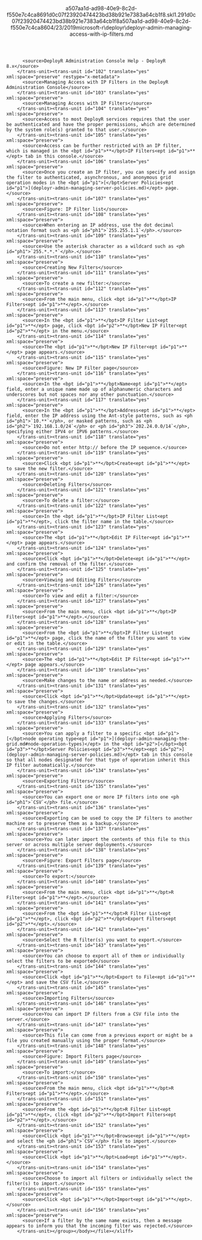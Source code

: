 <?xml version="1.0"?><xliff version="1.2" xmlns="urn:oasis:names:tc:xliff:document:1.2" xmlns:xsi="http://www.w3.org/2001/XMLSchema-instance" xsi:schemaLocation="urn:oasis:names:tc:xliff:document:1.2 xliff-core-1.2-transitional.xsd"><file datatype="xml" original="deployr-admin-managing-access-with-ip-filters.md" source-language="en-US" target-language="en-US"><header><tool tool-id="mdxliff" tool-name="mdxliff" tool-version="1.0-1931010" tool-company="Microsoft" /><xliffext:skl_file_name xmlns:xliffext="urn:microsoft:content:schema:xliffextensions">a507aa1d-ad98-40e9-8c2d-f550e7c4ca8691d0c07f23920474423bd38b921e7383a64cb1f8.skl</xliffext:skl_file_name><xliffext:version xmlns:xliffext="urn:microsoft:content:schema:xliffextensions">1.2</xliffext:version><xliffext:ms.openlocfilehash xmlns:xliffext="urn:microsoft:content:schema:xliffextensions">91d0c07f23920474423bd38b921e7383a64cb1f8</xliffext:ms.openlocfilehash><xliffext:ms.sourcegitcommit xmlns:xliffext="urn:microsoft:content:schema:xliffextensions">a507aa1d-ad98-40e9-8c2d-f550e7c4ca86</xliffext:ms.sourcegitcommit><xliffext:ms.lasthandoff xmlns:xliffext="urn:microsoft:content:schema:xliffextensions">04/23/2019</xliffext:ms.lasthandoff><xliffext:ms.openlocfilepath xmlns:xliffext="urn:microsoft:content:schema:xliffextensions">microsoft-r\deployr\deployr-admin-managing-access-with-ip-filters.md</xliffext:ms.openlocfilepath></header><body><group id="content" extype="content"><trans-unit id="101" translate="yes" xml:space="preserve" restype="x-metadata">
          <source>DeployR Administration Console Help - DeployR 8.x</source>
        </trans-unit><trans-unit id="102" translate="yes" xml:space="preserve" restype="x-metadata">
          <source>Managing Access with IP Filters in the DeployR Administration Console</source>
        </trans-unit><trans-unit id="103" translate="yes" xml:space="preserve">
          <source>Managing Access with IP Filters</source>
        </trans-unit><trans-unit id="104" translate="yes" xml:space="preserve">
          <source>Access to most DeployR services requires that the user be authenticated and have the proper permissions, which are determined by the system role(s) granted to that user.</source>
        </trans-unit><trans-unit id="105" translate="yes" xml:space="preserve">
          <source>Access can be further restricted with an IP filter, which is managed in the <bpt id="p1">**</bpt>IP Filters<ept id="p1">**</ept> tab in this console.</source>
        </trans-unit><trans-unit id="106" translate="yes" xml:space="preserve">
          <source>Once you create an IP filter, you can specify and assign the filter to authenticated, asynchronous, and anonymous grid operation modes in the <bpt id="p1">[</bpt>Server Policies<ept id="p1">](deployr-admin-managing-server-policies.md)</ept> page.</source>
        </trans-unit><trans-unit id="107" translate="yes" xml:space="preserve">
          <source>Figure: IP Filter list</source>
        </trans-unit><trans-unit id="108" translate="yes" xml:space="preserve">
          <source>When entering an IP address, use the dot decimal notation format such as <ph id="ph1">`255.255.1.1`</ph>.</source>
        </trans-unit><trans-unit id="109" translate="yes" xml:space="preserve">
          <source>Use the asterisk character as a wildcard such as <ph id="ph1">`255.*.*.*`</ph>.</source>
        </trans-unit><trans-unit id="110" translate="yes" xml:space="preserve">
          <source>Creating New Filters</source>
        </trans-unit><trans-unit id="111" translate="yes" xml:space="preserve">
          <source>To create a new filter:</source>
        </trans-unit><trans-unit id="112" translate="yes" xml:space="preserve">
          <source>From the main menu, click <bpt id="p1">**</bpt>IP Filters<ept id="p1">**</ept>.</source>
        </trans-unit><trans-unit id="113" translate="yes" xml:space="preserve">
          <source>In the <bpt id="p1">**</bpt>IP Filter List<ept id="p1">**</ept> page, click <bpt id="p2">**</bpt>New IP Filter<ept id="p2">**</ept> in the menu.</source>
        </trans-unit><trans-unit id="114" translate="yes" xml:space="preserve">
          <source>The <bpt id="p1">**</bpt>New IP Filter<ept id="p1">**</ept> page appears.</source>
        </trans-unit><trans-unit id="115" translate="yes" xml:space="preserve">
          <source>Figure: New IP Filter page</source>
        </trans-unit><trans-unit id="116" translate="yes" xml:space="preserve">
          <source>In the <bpt id="p1">**</bpt>Name<ept id="p1">**</ept> field, enter a unique name made up of alphanumeric characters and underscores but not spaces nor any other punctuation.</source>
        </trans-unit><trans-unit id="117" translate="yes" xml:space="preserve">
          <source>In the <bpt id="p1">**</bpt>Address<ept id="p1">**</ept> field, enter the IP address using the Ant-style patterns, such as <ph id="ph1">`10.**`</ph>, or masked patterns, such as <ph id="ph2">`192.168.1.0/24`</ph> or <ph id="ph3">`202.24.0.0/14`</ph>, specifying either IPV4 or IPV6 patterns.</source>
        </trans-unit><trans-unit id="118" translate="yes" xml:space="preserve">
          <source>Do not enter http:// before the IP sequence.</source>
        </trans-unit><trans-unit id="119" translate="yes" xml:space="preserve">
          <source>Click <bpt id="p1">**</bpt>Create<ept id="p1">**</ept> to save the new filter.</source>
        </trans-unit><trans-unit id="120" translate="yes" xml:space="preserve">
          <source>Deleting Filters</source>
        </trans-unit><trans-unit id="121" translate="yes" xml:space="preserve">
          <source>To delete a filter:</source>
        </trans-unit><trans-unit id="122" translate="yes" xml:space="preserve">
          <source>In the <bpt id="p1">**</bpt>IP Filter List<ept id="p1">**</ept>, click the filter name in the table.</source>
        </trans-unit><trans-unit id="123" translate="yes" xml:space="preserve">
          <source>The <bpt id="p1">**</bpt>Edit IP Filter<ept id="p1">**</ept> page appears.</source>
        </trans-unit><trans-unit id="124" translate="yes" xml:space="preserve">
          <source>Click <bpt id="p1">**</bpt>Delete<ept id="p1">**</ept> and confirm the removal of the filter.</source>
        </trans-unit><trans-unit id="125" translate="yes" xml:space="preserve">
          <source>Viewing and Editing Filters</source>
        </trans-unit><trans-unit id="126" translate="yes" xml:space="preserve">
          <source>To view and edit a filter:</source>
        </trans-unit><trans-unit id="127" translate="yes" xml:space="preserve">
          <source>From the main menu, click <bpt id="p1">**</bpt>IP Filters<ept id="p1">**</ept>.</source>
        </trans-unit><trans-unit id="128" translate="yes" xml:space="preserve">
          <source>From the <bpt id="p1">**</bpt>IP Filter List<ept id="p1">**</ept> page, click the name of the filter you want to view or edit in the table.</source>
        </trans-unit><trans-unit id="129" translate="yes" xml:space="preserve">
          <source>The <bpt id="p1">**</bpt>Edit IP Filter<ept id="p1">**</ept> page appears.</source>
        </trans-unit><trans-unit id="130" translate="yes" xml:space="preserve">
          <source>Make changes to the name or address as needed.</source>
        </trans-unit><trans-unit id="131" translate="yes" xml:space="preserve">
          <source>Click <bpt id="p1">**</bpt>Update<ept id="p1">**</ept> to save the changes.</source>
        </trans-unit><trans-unit id="132" translate="yes" xml:space="preserve">
          <source>Applying Filters</source>
        </trans-unit><trans-unit id="133" translate="yes" xml:space="preserve">
          <source>You can apply a filter to a specific <bpt id="p1">[</bpt>node operating type<ept id="p1">](deployr-admin-managing-the-grid.md#node-operation-types)</ept> in the <bpt id="p2">[</bpt><bpt id="p3">**</bpt>Server Policies<ept id="p3">**</ept><ept id="p2">](deployr-admin-managing-server-policies.md)</ept> tab in this console so that all nodes designated for that type of operation inherit this IP filter automatically.</source>
        </trans-unit><trans-unit id="134" translate="yes" xml:space="preserve">
          <source>Exporting Filters</source>
        </trans-unit><trans-unit id="135" translate="yes" xml:space="preserve">
          <source>You can export one or more IP filters into one <ph id="ph1">`CSV`</ph> file.</source>
        </trans-unit><trans-unit id="136" translate="yes" xml:space="preserve">
          <source>Exporting can be used to copy the IP filters to another machine or to preserve them as a backup.</source>
        </trans-unit><trans-unit id="137" translate="yes" xml:space="preserve">
          <source>You can later import the contents of this file to this server or across multiple server deployments.</source>
        </trans-unit><trans-unit id="138" translate="yes" xml:space="preserve">
          <source>Figure: Export Filters page</source>
        </trans-unit><trans-unit id="139" translate="yes" xml:space="preserve">
          <source>To export:</source>
        </trans-unit><trans-unit id="140" translate="yes" xml:space="preserve">
          <source>From the main menu, click <bpt id="p1">**</bpt>R Filters<ept id="p1">**</ept>.</source>
        </trans-unit><trans-unit id="141" translate="yes" xml:space="preserve">
          <source>From the <bpt id="p1">**</bpt>R Filter List<ept id="p1">**</ept>, click <bpt id="p2">**</bpt>Export Filters<ept id="p2">**</ept>.</source>
        </trans-unit><trans-unit id="142" translate="yes" xml:space="preserve">
          <source>Select the R filter(s) you want to export.</source>
        </trans-unit><trans-unit id="143" translate="yes" xml:space="preserve">
          <source>You can choose to export all of them or individually select the filters to be exported</source>
        </trans-unit><trans-unit id="144" translate="yes" xml:space="preserve">
          <source>Click <bpt id="p1">**</bpt>Export to File<ept id="p1">**</ept> and save the CSV file.</source>
        </trans-unit><trans-unit id="145" translate="yes" xml:space="preserve">
          <source>Importing Filters</source>
        </trans-unit><trans-unit id="146" translate="yes" xml:space="preserve">
          <source>You can import IP filters from a CSV file into the server.</source>
        </trans-unit><trans-unit id="147" translate="yes" xml:space="preserve">
          <source>This file can come from a previous export or might be a file you created manually using the proper format.</source>
        </trans-unit><trans-unit id="148" translate="yes" xml:space="preserve">
          <source>Figure: Import Filters page</source>
        </trans-unit><trans-unit id="149" translate="yes" xml:space="preserve">
          <source>To import:</source>
        </trans-unit><trans-unit id="150" translate="yes" xml:space="preserve">
          <source>From the main menu, click <bpt id="p1">**</bpt>R Filters<ept id="p1">**</ept>.</source>
        </trans-unit><trans-unit id="151" translate="yes" xml:space="preserve">
          <source>From the <bpt id="p1">**</bpt>R Filter List<ept id="p1">**</ept>, click <bpt id="p2">**</bpt>Import Filters<ept id="p2">**</ept>.</source>
        </trans-unit><trans-unit id="152" translate="yes" xml:space="preserve">
          <source>Click <bpt id="p1">**</bpt>Browse<ept id="p1">**</ept> and select the <ph id="ph1">`CSV`</ph> file to import.</source>
        </trans-unit><trans-unit id="153" translate="yes" xml:space="preserve">
          <source>Click <bpt id="p1">**</bpt>Load<ept id="p1">**</ept>.</source>
        </trans-unit><trans-unit id="154" translate="yes" xml:space="preserve">
          <source>Choose to import all filters or individually select the filter(s) to import.</source>
        </trans-unit><trans-unit id="155" translate="yes" xml:space="preserve">
          <source>Click <bpt id="p1">**</bpt>Import<ept id="p1">**</ept>.</source>
        </trans-unit><trans-unit id="156" translate="yes" xml:space="preserve">
          <source>If a filter by the same name exists, then a message appears to inform you that the incoming filter was rejected.</source>
        </trans-unit></group></body></file></xliff>